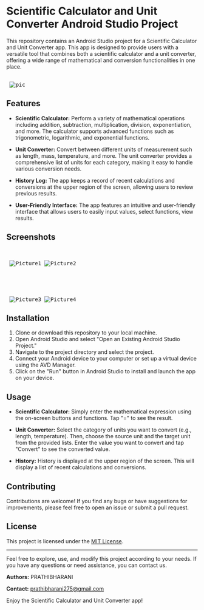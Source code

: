 # Scientific Calculator and Unit Converter Android Studio Project


This repository contains an Android Studio project for a Scientific Calculator and Unit Converter app. This app is designed to provide users with a versatile tool that combines both a scientific calculator and a unit converter, offering a wide range of mathematical and conversion functionalities in one place.<br><br><pre>
                                                                ![pic](https://github.com/prathibharani057/Scientific_Calculator/assets/118717617/95ad409e-9f1e-472a-b068-57be51bf2946)</pre>


## Features

- **Scientific Calculator:** Perform a variety of mathematical operations including addition, subtraction, multiplication, division, exponentiation, and more. The calculator supports advanced functions such as trigonometric, logarithmic, and exponential functions.
  
- **Unit Converter:** Convert between different units of measurement such as length, mass, temperature, and more. The unit converter provides a comprehensive list of units for each category, making it easy to handle various conversion needs.

- **History Log:** The app keeps a record of recent calculations and conversions at the upper region of the screen, allowing users to review previous results.

- **User-Friendly Interface:** The app features an intuitive and user-friendly interface that allows users to easily input values, select functions, view results.

## Screenshots
<br><pre>
![Picture1](https://github.com/prathibharani057/Scientific_Calculator/assets/118717617/cca4497d-816a-4974-8e48-6111f89d652f)      ![Picture2](https://github.com/prathibharani057/Scientific_Calculator/assets/118717617/281d403b-671a-4ff7-b646-8890f7f055cf) </pre><br><br><br><pre>
![Picture3](https://github.com/prathibharani057/Scientific_Calculator/assets/118717617/2721d4f2-b7d8-44cb-9746-178f3ad1b9b4)      ![Picture4](https://github.com/prathibharani057/Scientific_Calculator/assets/118717617/a9d489fc-e73a-4cd3-9fe7-bb7035b285d7)</pre>

## Installation

1. Clone or download this repository to your local machine.
2. Open Android Studio and select "Open an Existing Android Studio Project."
3. Navigate to the project directory and select the project.
4. Connect your Android device to your computer or set up a virtual device using the AVD Manager.
5. Click on the "Run" button in Android Studio to install and launch the app on your device.

## Usage

- **Scientific Calculator:** Simply enter the mathematical expression using the on-screen buttons and functions. Tap "=" to see the result.

- **Unit Converter:** Select the category of units you want to convert (e.g., length, temperature). Then, choose the source unit and the target unit from the provided lists. Enter the value you want to convert and tap "Convert" to see the converted value.

- **History:** History is displayed at the upper region of the screen. This will display a list of recent calculations and conversions.

## Contributing

Contributions are welcome! If you find any bugs or have suggestions for improvements, please feel free to open an issue or submit a pull request.

## License

This project is licensed under the [MIT License](LICENSE).

---

Feel free to explore, use, and modify this project according to your needs. If you have any questions or need assistance, you can contact us.

**Authors:** PRATHIBHARANI

**Contact:** prathibharani275@gmail.com

Enjoy the Scientific Calculator and Unit Converter app!
